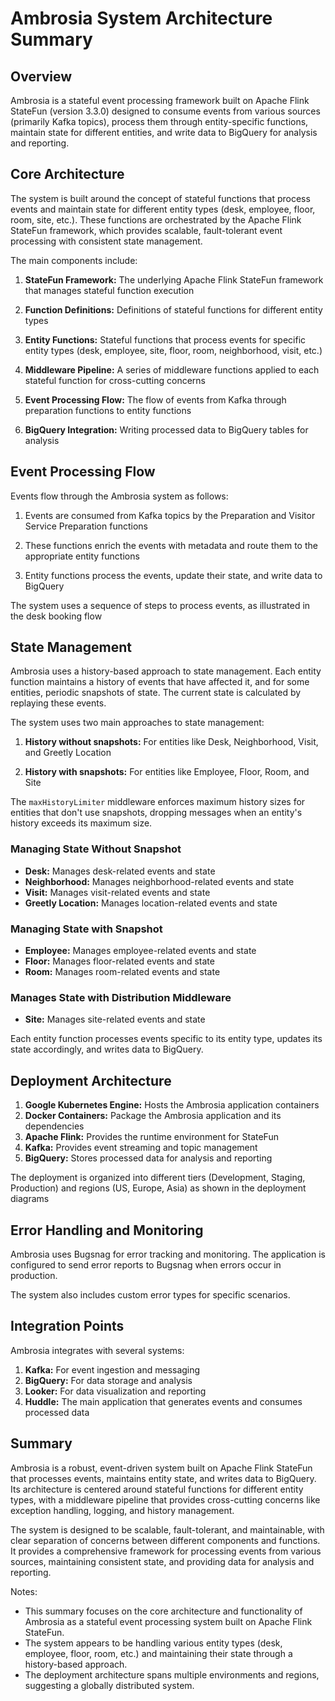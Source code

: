 # Ambrosia System Architecture Summary

## Overview

Ambrosia is a stateful event processing framework built on Apache Flink StateFun (version 3.3.0) designed to consume events from various sources (primarily Kafka topics), process them through entity-specific functions, maintain state for different entities, and write data to BigQuery for analysis and reporting.

## Core Architecture

The system is built around the concept of stateful functions that process events and maintain state for different entity types (desk, employee, floor, room, site, etc.). These functions are orchestrated by the Apache Flink StateFun framework, which provides scalable, fault-tolerant event processing with consistent state management.

The main components include:

1. **StateFun Framework:** The underlying Apache Flink StateFun framework that manages stateful function execution

2. **Function Definitions:** Definitions of stateful functions for different entity types

3. **Entity Functions:** Stateful functions that process events for specific entity types (desk, employee, site, floor, room, neighborhood, visit, etc.)

4. **Middleware Pipeline:** A series of middleware functions applied to each stateful function for cross-cutting concerns

5. **Event Processing Flow:** The flow of events from Kafka through preparation functions to entity functions

6. **BigQuery Integration:** Writing processed data to BigQuery tables for analysis

## Event Processing Flow

Events flow through the Ambrosia system as follows:

1. Events are consumed from Kafka topics by the Preparation and Visitor Service Preparation functions

2. These functions enrich the events with metadata and route them to the appropriate entity functions

3. Entity functions process the events, update their state, and write data to BigQuery

The system uses a sequence of steps to process events, as illustrated in the desk booking flow

## State Management

Ambrosia uses a history-based approach to state management. Each entity function maintains a history of events that have affected it, and for some entities, periodic snapshots of state. The current state is calculated by replaying these events.

The system uses two main approaches to state management:

1. **History without snapshots:** For entities like Desk, Neighborhood, Visit, and Greetly Location

2. **History with snapshots:** For entities like Employee, Floor, Room, and Site

The `maxHistoryLimiter` middleware enforces maximum history sizes for entities that don't use snapshots, dropping messages when an entity's history exceeds its maximum size.

### Managing State Without Snapshot

- **Desk:** Manages desk-related events and state
- **Neighborhood:** Manages neighborhood-related events and state
- **Visit:** Manages visit-related events and state
- **Greetly Location:** Manages location-related events and state

### Managing State with Snapshot
- **Employee:** Manages employee-related events and state
- **Floor:** Manages floor-related events and state
- **Room:** Manages room-related events and state

### Manages State with Distribution Middleware
- **Site:** Manages site-related events and state

Each entity function processes events specific to its entity type, updates its state accordingly, and writes data to BigQuery.

## Deployment Architecture

1. **Google Kubernetes Engine:** Hosts the Ambrosia application containers
2. **Docker Containers:** Package the Ambrosia application and its dependencies
3. **Apache Flink:** Provides the runtime environment for StateFun
4. **Kafka:** Provides event streaming and topic management
5. **BigQuery:** Stores processed data for analysis and reporting

The deployment is organized into different tiers (Development, Staging, Production) and regions (US, Europe, Asia) as shown in the deployment diagrams

## Error Handling and Monitoring

Ambrosia uses Bugsnag for error tracking and monitoring. The application is configured to send error reports to Bugsnag when errors occur in production.

The system also includes custom error types for specific scenarios.

## Integration Points

Ambrosia integrates with several systems:

1. **Kafka:** For event ingestion and messaging
2. **BigQuery:** For data storage and analysis
3. **Looker:** For data visualization and reporting
4. **Huddle:** The main application that generates events and consumes processed data

## Summary

Ambrosia is a robust, event-driven system built on Apache Flink StateFun that processes events, maintains entity state, and writes data to BigQuery. Its architecture is centered around stateful functions for different entity types, with a middleware pipeline that provides cross-cutting concerns like exception handling, logging, and history management.

The system is designed to be scalable, fault-tolerant, and maintainable, with clear separation of concerns between different components and functions. It provides a comprehensive framework for processing events from various sources, maintaining consistent state, and providing data for analysis and reporting.

Notes:

- This summary focuses on the core architecture and functionality of Ambrosia as a stateful event processing system built on Apache Flink StateFun.
- The system appears to be handling various entity types (desk, employee, floor, room, etc.) and maintaining their state through a history-based approach.
- The deployment architecture spans multiple environments and regions, suggesting a globally distributed system.
